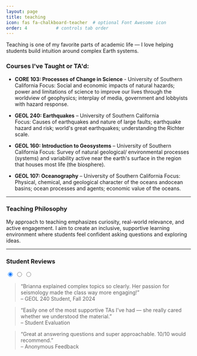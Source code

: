 ```yaml
---
layout: page
title: teaching
icon: fas fa-chalkboard-teacher  # optional Font Awesome icon
order: 4           # controls tab order
---
```


Teaching is one of my favorite parts of academic life — I love helping students build intuition around complex Earth systems.

### Courses I've Taught or TA'd:

- **CORE 103: Processes of Change in Science** - University of Southern California
  Focus: Social and economic impacts of natural hazards; power and limitations of science to improve our lives through the
worldview of geophysics; interplay of media, government and lobbyists with hazard response.

- **GEOL 240: Earthquakes** – University of Southern California  
  Focus: Causes of earthquakes and nature of large faults; earthquake hazard and risk; world's great earthquakes; understanding the Richter scale.

- **GEOL 160: Introduction to Geosystems** – University of Southern California
  Focus: Survey of natural geological/ environmental processes (systems) and variability active near the earth's surface in the region that houses most life (the biosphere).

- **GEOL 107: Oceanography** – University of Southern California
  Focus: Physical, chemical, and geological character of the oceans andocean basins; ocean processes and agents; economic value of the oceans. 

---

### Teaching Philosophy

My approach to teaching emphasizes curiosity, real-world relevance, and active engagement. I aim to create an inclusive, supportive learning environment where students feel confident asking questions and exploring ideas.

---

### Student Reviews

<div class="testimonial-carousel">
  <input type="radio" name="review" id="rev1" checked>
  <input type="radio" name="review" id="rev2">
  <input type="radio" name="review" id="rev3">

  <div class="testimonials">
    <div class="review" id="review1">
      <blockquote>
        “Brianna explained complex topics so clearly. Her passion for seismology made the class way more engaging!”
        <footer>– GEOL 240 Student, Fall 2024</footer>
      </blockquote>
    </div>
    <div class="review" id="review2">
      <blockquote>
        “Easily one of the most supportive TAs I’ve had — she really cared whether we understood the material.”
        <footer>– Student Evaluation</footer>
      </blockquote>
    </div>
    <div class="review" id="review3">
      <blockquote>
        “Great at answering questions and super approachable. 10/10 would recommend.”
        <footer>– Anonymous Feedback</footer>
      </blockquote>
    </div>
  </div>

  <div class="carousel-nav">
    <label for="rev1"></label>
    <label for="rev2"></label>
    <label for="rev3"></label>
  </div>
</div>

